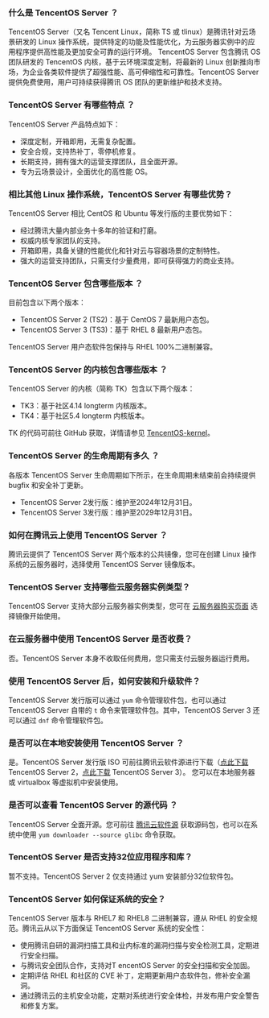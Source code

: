 ### 什么是 TencentOS Server ？
TencentOS Server（又名 Tencent Linux，简称 TS 或 tlinux）是腾讯针对云场景研发的 Linux 操作系统，提供特定的功能及性能优化，为云服务器实例中的应用程序提供高性能及更加安全可靠的运行环境。
TencentOS Server 包含腾讯 OS 团队研发的 TencentOS 内核，基于云环境深度定制，将最新的 Linux 创新推向市场，为企业各类软件提供了超强性能、高可伸缩性和可靠性。TencentOS Server 提供免费使用，用户可持续获得腾讯 OS 团队的更新维护和技术支持。

### TencentOS Server 有哪些特点 ？
TencentOS Server 产品特点如下：
- 深度定制，开箱即用，无需复杂配置。
- 安全合规，支持热补丁，零停机修复。
- 长期支持，拥有强大的运营支撑团队，且全面开源。
- 专为云场景设计，全面优化的高性能 OS。

### 相比其他 Linux 操作系统，TencentOS Server 有哪些优势？
TencentOS Server 相比 CentOS 和 Ubuntu 等发行版的主要优势如下：
- 经过腾讯大量内部业务十多年的验证和打磨。
- 权威内核专家团队的支持。
- 开箱即用，具备关键的性能优化和针对云与容器场景的定制特性。
- 强大的运营支持团队，只需支付少量费用，即可获得强力的商业支持。

### TencentOS Server 包含哪些版本 ？
目前包含以下两个版本：
- TencentOS Server 2 (TS2)：基于 CentOS 7 最新用户态包。
- TencentOS Server 3 (TS3)：基于 RHEL 8 最新用户态包。

TencentOS Server 用户态软件包保持与 RHEL 100%二进制兼容。

### TencentOS Server 的内核包含哪些版本 ？
TencentOS Server 的内核（简称 TK）包含以下两个版本：
- TK3：基于社区4.14 longterm 内核版本。
- TK4：基于社区5.4 longterm 内核版本。
 
TK 的代码可前往 GitHub 获取，详情请参见 [TencentOS-kernel](https://github.com/Tencent/TencentOS-kernel)。

### TencentOS Server 的生命周期有多久 ？
各版本 TencentOS Server 生命周期如下所示，在生命周期未结束前会持续提供 bugfix 和安全补丁更新。
- TencentOS Server 2发行版：维护至2024年12月31日。
- TencentOS Server 3发行版：维护至2029年12月31日。

### 如何在腾讯云上使用 TencentOS Server ？
腾讯云提供了 TencentOS Server 两个版本的公共镜像，您可在创建 Linux 操作系统的云服务器时，选择使用 TencentOS Server 镜像版本。

### TencentOS Server 支持哪些云服务器实例类型？
TencentOS Server 支持大部分云服务器实例类型，您可在 [云服务器购买页面](https://buy.cloud.tencent.com/cvm?regionId=1&projectId=-1) 选择镜像开始使用。

### 在云服务器中使用 TencentOS Server 是否收费？
否。TencentOS Server 本身不收取任何费用，您只需支付云服务器运行费用。

### 使用 TencentOS Server 后，如何安装和升级软件？
TencentOS Server 发行版可以通过 `yum` 命令管理软件包，也可以通过 TencentOS Server 自带的 `t` 命令来管理软件包。其中，TencentOS Server 3 还可以通过 `dnf` 命令管理软件包。

### 是否可以在本地安装使用 TencentOS Server ？
是。TencentOS Server 发行版 ISO 可前往腾讯云软件源进行下载（[点此下载](http://mirrors.tencent.com/tlinux/2.4/iso/) TencentOS Server 2，[点此下载](http://mirrors.tencent.com/tlinux/3.1/iso/x86_64/) TencentOS Server 3）。
您可以在本地服务器或 virtualbox 等虚拟机中安装使用。

### 是否可以查看 TencentOS Server 的源代码 ？
TencentOS Server 全面开源。您可前往 [腾讯云软件源](http://mirrors.tencent.com/) 获取源码包，也可以在系统中使用 `yum downloader --source glibc` 命令获取。

### TencentOS Server 是否支持32位应用程序和库？
暂不支持。TencentOS Server 2 仅支持通过 yum 安装部分32位软件包。

### TencentOS Server 如何保证系统的安全？
TencentOS Server 版本与 RHEL7 和 RHEL8 二进制兼容，遵从 RHEL 的安全规范。腾讯云从以下方面保证 TencentOS Server 系统的安全性：
- 使用腾讯自研的漏洞扫描工具和业内标准的漏洞扫描与安全检测工具，定期进行安全扫描。
- 与腾讯安全团队合作，支持对T encentOS Server 的安全扫描和安全加固。
- 定期评估 RHEL 和社区的 CVE 补丁，定期更新用户态软件包，修补安全漏洞。
- 通过腾讯云的主机安全功能，定期对系统进行安全体检，并发布用户安全警告和修复方案。
